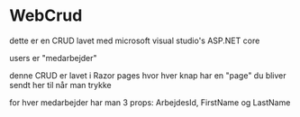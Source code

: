 # WebCrud
dette er en CRUD lavet med microsoft visual studio's ASP.NET core 

users er "medarbejder"

denne CRUD er lavet i Razor pages hvor hver knap har en "page" du bliver sendt her til når man trykke

for hver medarbejder har man 3 props: ArbejdesId, FirstName og LastName
